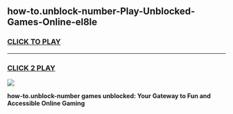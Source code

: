 
## how-to.unblock-number-Play-Unblocked-Games-Online-el8le
<h3>
<a href="https://premium76.site?title=how-to.unblock-number&ref=25A">CLICK TO PLAY</a></h3>
<hr>

<h3>
<a href="https://premium76.site?title=how-to.unblock-number&ref=25A">CLICK 2 PLAY</a>
  
</h3>

<a href="https://premium76.site?title=how-to.unblock-number&ref=25A"><img src="https://clearcache.store/games.png"></a>


**how-to.unblock-number games unblocked: Your Gateway to Fun and Accessible Online Gaming**
